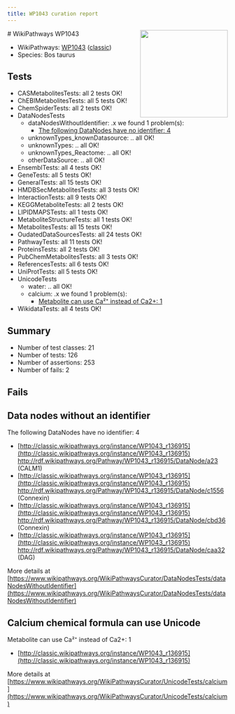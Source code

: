 ```yaml
---
title: WP1043 curation report
---
```


<img style="float: right; width: 200px" src="https://upload.wikimedia.org/wikipedia/commons/thumb/8/83/Wplogo_with_text_500.png/640px-Wplogo_with_text_500.png" />
# WikiPathways WP1043

* WikiPathways: [WP1043](https://wikipathways.org/pathways/WP1043) ([classic](https://classic.wikipathways.org/instance/WP1043))
* Species: Bos taurus
## Tests
* CASMetabolitesTests: all 2 tests OK!
* ChEBIMetabolitesTests: all 5 tests OK!
* ChemSpiderTests: all 2 tests OK!
* DataNodesTests
    * dataNodesWithoutIdentifier: .x we found 1 problem(s):
        * [The following DataNodes have no identifier: 4](#d2d32fa3)
    * unknownTypes_knownDatasource: .. all OK!
    * unknownTypes: .. all OK!
    * unknownTypes_Reactome: .. all OK!
    * otherDataSource: .. all OK!
* EnsemblTests: all 4 tests OK!
* GeneTests: all 5 tests OK!
* GeneralTests: all 15 tests OK!
* HMDBSecMetabolitesTests: all 3 tests OK!
* InteractionTests: all 9 tests OK!
* KEGGMetaboliteTests: all 2 tests OK!
* LIPIDMAPSTests: all 1 tests OK!
* MetaboliteStructureTests: all 1 tests OK!
* MetabolitesTests: all 15 tests OK!
* OudatedDataSourcesTests: all 24 tests OK!
* PathwayTests: all 11 tests OK!
* ProteinsTests: all 2 tests OK!
* PubChemMetabolitesTests: all 3 tests OK!
* ReferencesTests: all 6 tests OK!
* UniProtTests: all 5 tests OK!
* UnicodeTests
    * water: .. all OK!
    * calcium: .x we found 1 problem(s):
        * [Metabolite can use Ca²⁺ instead of Ca2+: 1](#11d84c22)
* WikidataTests: all 4 tests OK!


## Summary

* Number of test classes: 21
* Number of tests: 126
* Number of assertions: 253
* Number of fails: 2

## Fails

<a name="d2d32fa3" />

## Data nodes without an identifier

The following DataNodes have no identifier: 4

* [http://classic.wikipathways.org/instance/WP1043_r136915](http://classic.wikipathways.org/instance/WP1043_r136915) http://rdf.wikipathways.org/Pathway/WP1043_r136915/DataNode/a23 (CALM1)
* [http://classic.wikipathways.org/instance/WP1043_r136915](http://classic.wikipathways.org/instance/WP1043_r136915) http://rdf.wikipathways.org/Pathway/WP1043_r136915/DataNode/c1556 (Connexin)
* [http://classic.wikipathways.org/instance/WP1043_r136915](http://classic.wikipathways.org/instance/WP1043_r136915) http://rdf.wikipathways.org/Pathway/WP1043_r136915/DataNode/cbd36 (Connexin)
* [http://classic.wikipathways.org/instance/WP1043_r136915](http://classic.wikipathways.org/instance/WP1043_r136915) http://rdf.wikipathways.org/Pathway/WP1043_r136915/DataNode/caa32 (DAG)


More details at [https://www.wikipathways.org/WikiPathwaysCurator/DataNodesTests/dataNodesWithoutIdentifier](https://www.wikipathways.org/WikiPathwaysCurator/DataNodesTests/dataNodesWithoutIdentifier)

<a name="11d84c22" />

## Calcium chemical formula can use Unicode

Metabolite can use Ca²⁺ instead of Ca2+: 1

* [http://classic.wikipathways.org/instance/WP1043_r136915](http://classic.wikipathways.org/instance/WP1043_r136915)


More details at [https://www.wikipathways.org/WikiPathwaysCurator/UnicodeTests/calcium](https://www.wikipathways.org/WikiPathwaysCurator/UnicodeTests/calcium)

